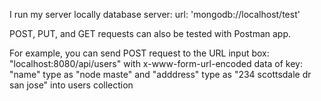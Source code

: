 I run my server locally
database server: url: 'mongodb://localhost/test'

POST, PUT, and GET requests can also be tested with Postman app.

For example, you can send POST request to the URL input box: "localhost:8080/api/users" with x-www-form-url-encoded data of key: "name" type as "node maste" and "adddress" type as "234 scottsdale dr san jose" into users collection